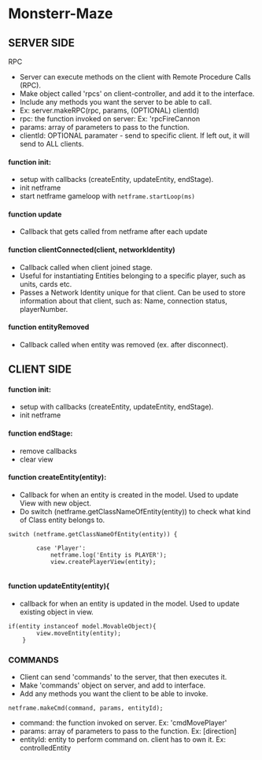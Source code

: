 # Monsterr-Maze

SERVER SIDE
-----------------------------------------------------------

RPC
- Server can execute methods on the client with Remote Procedure Calls (RPC).
- Make object called 'rpcs' on client-controller, and add it to the interface. 
- Include any methods you want the server to be able to call.
- Ex: server.makeRPC(rpc, params, (OPTIONAL) clientId)
- rpc: the function invoked on server: Ex: 'rpcFireCannon
- params: array of parameters to pass to the function.
- clientId: OPTIONAL paramater - send to specific client. If left out, it will send to ALL clients.

#### function init:
- setup with callbacks (createEntity, updateEntity, endStage).
- init netframe
- start netframe gameloop with ``` netframe.startLoop(ms) ```

#### function update
- Callback that gets called from netframe after each update

#### function clientConnected(client, networkIdentity)
- Callback called when client joined stage.
- Useful for instantiating Entities belonging to a specific player, such as units, cards etc.
- Passes a Network Identity unique for that client. Can be used to store information about that client, such as: Name, connection status, playerNumber.

#### function entityRemoved
- Callback called when entity was removed (ex. after disconnect).

CLIENT SIDE
-----------------------------------------------------------
#### function init:
- setup with callbacks (createEntity, updateEntity, endStage).
- init netframe

#### function endStage:
- remove callbacks
- clear view

#### function createEntity(entity):
- Callback for when an entity is created in the model. Used to update View with new object.
- Do switch (netframe.getClassNameOfEntity(entity)) to check what kind of Class entity belongs to.

```
switch (netframe.getClassNameOfEntity(entity)) {

        case 'Player':
            netframe.log('Entity is PLAYER');
            view.createPlayerView(entity);
            
```
#### function updateEntity(entity){
- callback for when an entity is updated in the model. Used to update existing object in view.
```
if(entity instanceof model.MovableObject){
        view.moveEntity(entity);
    }
```

### COMMANDS
- Client can send 'commands' to the server, that then executes it.
- Make 'commands' object on server, and add to interface.
- Add any methods you want the client to be able to invoke.
```
netframe.makeCmd(command, params, entityId);
```
- command: the function invoked on server. Ex: 'cmdMovePlayer'
- params: array of parameters to pass to the function. Ex: [direction]
- entityId: entity to perform command on. client has to own it. Ex: controlledEntity
